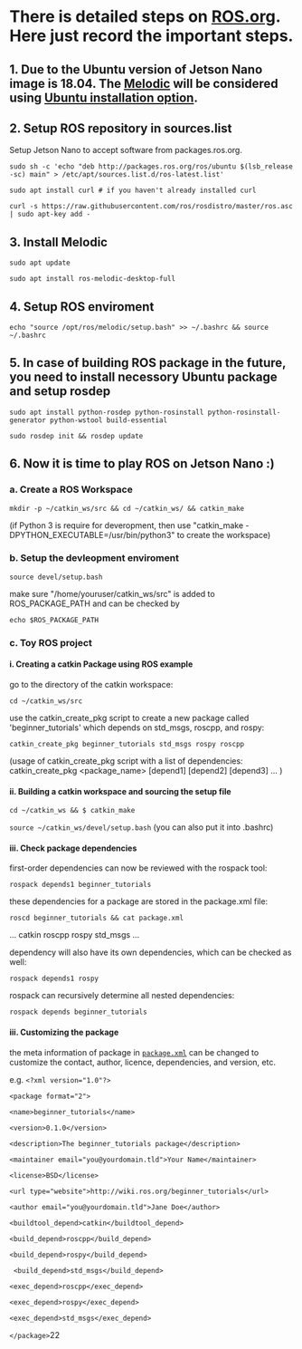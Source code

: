 # There is detailed steps on [ROS.org](http://wiki.ros.org/). Here just record the important steps. 

## 1. Due to the Ubuntu version of Jetson Nano image is 18.04. The [Melodic](http://wiki.ros.org/ROS/Installation) will be considered using [Ubuntu installation option](http://wiki.ros.org/melodic/Installation/Ubuntu). 

## 2. Setup ROS repository in sources.list 

Setup Jetson Nano to accept software from packages.ros.org.

  `sudo sh -c 'echo "deb http://packages.ros.org/ros/ubuntu $(lsb_release -sc) main" > /etc/apt/sources.list.d/ros-latest.list'`

  `sudo apt install curl # if you haven't already installed curl`

  `curl -s https://raw.githubusercontent.com/ros/rosdistro/master/ros.asc | sudo apt-key add -`

## 3. Install Melodic

  `sudo apt update`

  `sudo apt install ros-melodic-desktop-full`

## 4. Setup ROS enviroment

  `echo "source /opt/ros/melodic/setup.bash" >> ~/.bashrc && source ~/.bashrc`

## 5. In case of building ROS package in the future, you need to install necessory Ubuntu package and setup rosdep

  `sudo apt install python-rosdep python-rosinstall python-rosinstall-generator python-wstool build-essential`

  `sudo rosdep init && rosdep update`

## 6. Now it is time to play ROS on Jetson Nano :)

### a. Create a ROS Workspace

  `mkdir -p ~/catkin_ws/src && cd ~/catkin_ws/ && catkin_make`

(if Python 3 is require for deveropment, then use "catkin_make -DPYTHON_EXECUTABLE=/usr/bin/python3" to create the workspace)

### b. Setup the devleopment enviroment

  `source devel/setup.bash`

make sure "/home/youruser/catkin_ws/src" is added to ROS_PACKAGE_PATH and can be checked by 

  `echo $ROS_PACKAGE_PATH`
  
### c. Toy ROS project

#### i. Creating a catkin Package using ROS example

go to the directory of the catkin workspace:

  `cd ~/catkin_ws/src`

use the catkin_create_pkg script to create a new package called 'beginner_tutorials' which depends on std_msgs, roscpp, and rospy:

  `catkin_create_pkg beginner_tutorials std_msgs rospy roscpp`

(usage of catkin_create_pkg script with a list of dependencies: catkin_create_pkg <package_name> [depend1] [depend2] [depend3] ... )

#### ii. Building a catkin workspace and sourcing the setup file

  `cd ~/catkin_ws && $ catkin_make`

  `source ~/catkin_ws/devel/setup.bash` (you can also put it into .bashrc)

#### iii. Check package dependencies

first-order dependencies can now be reviewed with the rospack tool:

  `rospack depends1 beginner_tutorials `

these dependencies for a package are stored in the package.xml file:

  `roscd beginner_tutorials && cat package.xml`
  
  <package format="2">
    ...
      <buildtool_depend>catkin</buildtool_depend>
      <build_depend>roscpp</build_depend>
      <build_depend>rospy</build_depend>
      <build_depend>std_msgs</build_depend>
    ...
  </package>

 dependency will also have its own dependencies, which can be checked as well:
 
  `rospack depends1 rospy`
  
rospack can recursively determine all nested dependencies:
 
  `rospack depends beginner_tutorials`
  
#### iii. Customizing the package

the meta information of package in [`package.xml`](http://wiki.ros.org/catkin/package.xml) can be changed to customize the contact, author, licence, dependencies, and version, etc.

e.g. 
   `<?xml version="1.0"?>`
   
   `<package format="2">`
  
   `<name>beginner_tutorials</name>`
  
   `<version>0.1.0</version>`
  
   `<description>The beginner_tutorials package</description>`
   
   `<maintainer email="you@yourdomain.tld">Your Name</maintainer>`
  
   `<license>BSD</license>`
  
   `<url type="website">http://wiki.ros.org/beginner_tutorials</url>`
  
  `<author email="you@yourdomain.tld">Jane Doe</author>`
  
  `<buildtool_depend>catkin</buildtool_depend>`
  
  `<build_depend>roscpp</build_depend>`
  
  `<build_depend>rospy</build_depend>`
  
  ` <build_depend>std_msgs</build_depend>`
  
  `<exec_depend>roscpp</exec_depend>`
  
  `<exec_depend>rospy</exec_depend>`
  
  `<exec_depend>std_msgs</exec_depend>`
  
  `</package>`22 
  



